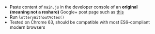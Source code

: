* Paste content of `main.js` in the developer console of an **original (meaning not a reshare)** Google+ post page such as [this](https://plus.google.com/+KanadeTachibanaM/posts/exFCucjuirb)
* Run `lotteryWithoutVotes()`
* Tested on Chrome 63, should be compatible with most ES6-compliant modern browsers
